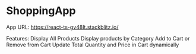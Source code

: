 # ShoppingApp

App URL: https://react-ts-gv48lt.stackblitz.io/ 

Features:
Display All Products
Display products by Category
Add to Cart or Remove from Cart
Update Total Quantity and Price in Cart dynamically

